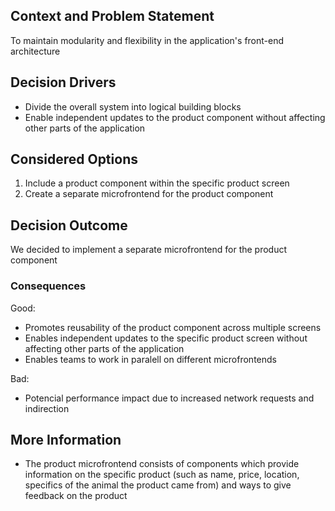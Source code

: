## Context and Problem Statement
To maintain modularity and flexibility in the application's front-end architecture
## Decision Drivers
* Divide the overall system into logical building blocks
* Enable independent updates to the product component without affecting other parts of the application
## Considered Options
1. Include a product component within the specific product screen
2. Create a separate microfrontend for the product component
## Decision Outcome
We decided to implement a separate microfrontend for the product component 
### Consequences
Good:
* Promotes reusability of the product component across multiple screens
* Enables independent updates to the specific product screen without affecting other parts of the application
* Enables teams to work in paralell on different microfrontends

Bad:
* Potencial performance impact due to increased network requests and indirection
## More Information
* The product microfrontend consists of components which provide information on the specific product (such as name,
price, location, specifics of the animal the product came from) and ways to give feedback on the product